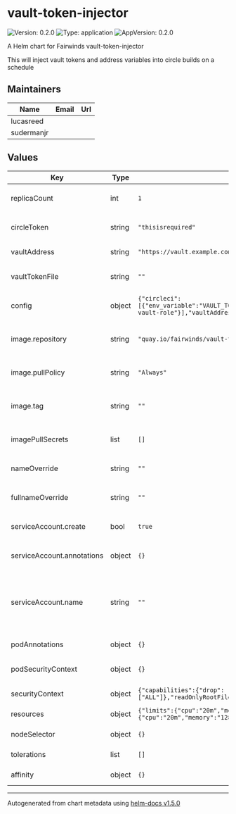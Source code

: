 # vault-token-injector

![Version: 0.2.0](https://img.shields.io/badge/Version-0.2.0-informational?style=flat-square) ![Type: application](https://img.shields.io/badge/Type-application-informational?style=flat-square) ![AppVersion: 0.2.0](https://img.shields.io/badge/AppVersion-0.2.0-informational?style=flat-square)

A Helm chart for Fairwinds vault-token-injector

This will inject vault tokens and address variables into circle builds on a schedule

## Maintainers

| Name | Email | Url |
| ---- | ------ | --- |
| lucasreed |  |  |
| sudermanjr |  |  |

## Values

| Key | Type | Default | Description |
|-----|------|---------|-------------|
| replicaCount | int | `1` | We currently only support a single instance |
| circleToken | string | `"thisisrequired"` | A token for interacting with CircleCI |
| vaultAddress | string | `"https://vault.example.com"` | The vault address to get tokens from |
| vaultTokenFile | string | `""` | A file containing a vault token. Optional. |
| config | object | `{"circleci":[{"env_variable":"VAULT_TOKEN","name":"FairwindsOps/example","vault_role":"some-vault-role"}],"vaultAddress":"https://vault.example.com"}` | The configuration of the vault-token-injector |
| image.repository | string | `"quay.io/fairwinds/vault-token-injector"` | The image repository to pullt he vault-token-injector image from |
| image.pullPolicy | string | `"Always"` | This is recommended to be set as Always |
| image.tag | string | `""` | Overrides the image tag whose default is the chart appVersion. |
| imagePullSecrets | list | `[]` | A list of imagePullSecrets to use |
| nameOverride | string | `""` | Overrides the name in the main template |
| fullnameOverride | string | `""` | Overrides the fullname in the main template |
| serviceAccount.create | bool | `true` | Specifies whether a service account should be created |
| serviceAccount.annotations | object | `{}` | Annotations to add to the service account |
| serviceAccount.name | string | `""` | The name of the service account to use. If not set and create is true, a name is generated using the fullname template |
| podAnnotations | object | `{}` | Annotations to add to the pod |
| podSecurityContext | object | `{}` | a podSecurityContext to apply |
| securityContext | object | `{"capabilities":{"drop":["ALL"]},"readOnlyRootFilesystem":true,"runAsNonRoot":true,"runAsUser":10000}` | securityContext for the containers |
| resources | object | `{"limits":{"cpu":"20m","memory":"128Mi"},"requests":{"cpu":"20m","memory":"128Mi"}}` | resources block for the pod |
| nodeSelector | object | `{}` | A nodeSelector block for the pod |
| tolerations | list | `[]` | tolerations block for the pod |
| affinity | object | `{}` | affinity block for the pod |

----------------------------------------------
Autogenerated from chart metadata using [helm-docs v1.5.0](https://github.com/norwoodj/helm-docs/releases/v1.5.0)
